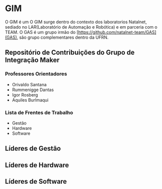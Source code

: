 # GIM
O GIM é um
O GIM surge dentro do contexto dos laboratorios Natalnet, sediado no LAR(Laboratório de Automação e Robótica) e em parceria com o TEAM. O GAS é um grupo irmão do [https://github.com/natalnet-team/GAS](GAS), são grupo complementares dentro da UFRN.


## Repositório de Contribuições do Grupo de Integração Maker 

### Professores Orientadores
* Orivaldo Santana
* Rummenigge Dantas
* Igor Rosberg
* Aquiles Burlmaqui

### Lista de Frentes de Trabalho

* Gestão 
* Hardware
* Software

## Líderes de Gestão

## Líderes de Hardware

## Líderes de Software


